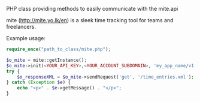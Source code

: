 PHP class providing methods to easily communicate with the mite.api

mite (http://mite.yo.lk/en) is a sleek time tracking tool for teams and freelancers.

Example usage:

````php
require_once("path_to_class/mite.php");

$o_mite = mite::getInstance();
$o_mite->init(<YOUR_API_KEY>,<YOUR_ACCOUNT_SUBDOMAIN>, 'my_app_name/v1.2.3');
try {
    $o_responseXML = $o_mite->sendRequest('get', '/time_entries.xml');
} catch (Exception $e) {
    echo "<p>" . $e->getMessage() . "</p>";
}
````
